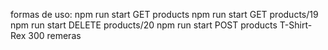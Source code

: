 formas de uso:
npm run start GET products
npm run start GET products/19
npm run start DELETE products/20
npm run start POST products T-Shirt-Rex 300 remeras
